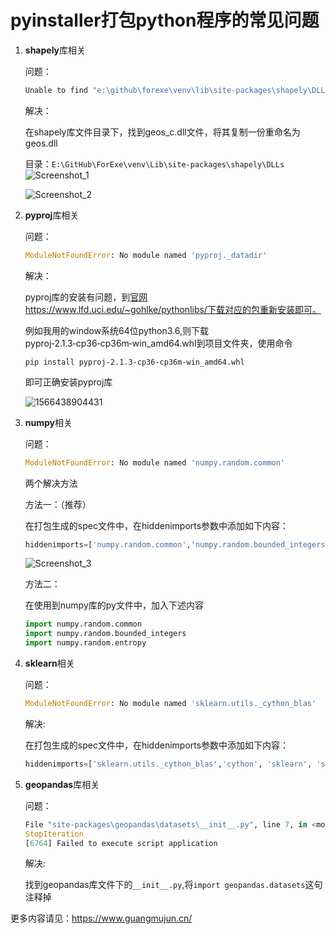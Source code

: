 # pyinstaller打包python程序的常见问题

1. **shapely**库相关

   问题：

   ```python
   Unable to find "e:\github\forexe\venv\lib\site-packages\shapely\DLLs\geos.dll" when adding binary and data files.
   ```

   解决：

   在shapely库文件目录下，找到geos_c.dll文件，将其复制一份重命名为geos.dll

   目录：``E:\GitHub\ForExe\venv\Lib\site-packages\shapely\DLLs``![Screenshot_1](E:\GitHub\mybooks\tech_book\imgs\Screenshot_1.jpg)

   ![Screenshot_2](E:\GitHub\mybooks\tech_book\imgs\Screenshot_2.jpg)

2. **pyproj**库相关

   问题：

   ```python
   ModuleNotFoundError: No module named 'pyproj._datadir'
   ```

   解决：

   pyproj库的安装有问题，到[官网](https://www.lfd.uci.edu/~gohlke/pythonlibs/)  https://www.lfd.uci.edu/~gohlke/pythonlibs/下载对应的包重新安装即可。

   例如我用的window系统64位python3.6,则下载pyproj‑2.1.3‑cp36‑cp36m‑win_amd64.whl到项目文件夹，使用命令

   ``pip install pyproj‑2.1.3‑cp36‑cp36m‑win_amd64.whl ``

   即可正确安装pyproj库

   ![1566438904431](E:\GitHub\mybooks\tech_book\imgs\1566438904431.png)

3. **numpy**相关

   问题：

   ```python
   ModuleNotFoundError: No module named 'numpy.random.common'
   ```

   两个解决方法

   方法一：（推荐）

   在打包生成的spec文件中，在hiddenimports参数中添加如下内容：

   ```python
   hiddenimports=['numpy.random.common','numpy.random.bounded_integers','numpy.random.entropy']
   ```

   ![Screenshot_3](E:\GitHub\mybooks\tech_book\imgs\Screenshot_3.jpg)

   方法二：

   在使用到numpy库的py文件中，加入下述内容

   ```python
   import numpy.random.common
   import numpy.random.bounded_integers
   import numpy.random.entropy
   ```

4. **sklearn**相关

   问题：

   ```python
   ModuleNotFoundError: No module named 'sklearn.utils._cython_blas'
   ```

   解决:

   在打包生成的spec文件中，在hiddenimports参数中添加如下内容：

   ```python
   hiddenimports=['sklearn.utils._cython_blas','cython', 'sklearn', 'sklearn.ensemble','sklearn.neighbors.typedefs','sklearn.neighbors.quad_tree','sklearn.tree._utils','scipy._lib.messagestream']
   ```

5. **geopandas**库相关

   问题：

   ```python
   File "site-packages\geopandas\datasets\__init__.py", line 7, in <module>
   StopIteration
   [6764] Failed to execute script application
   ```

   解决:

   找到geopandas库文件下的``__init__.py``,将``import geopandas.datasets``这句注释掉



更多内容请见：https://www.guangmujun.cn/